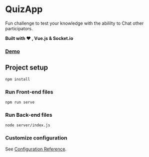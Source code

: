 # QuizApp
Fun challenge to test your knowledge with the abililty to Chat other participators.

**Built with ❤ , Vue.js & Socket.io**

### [**Demo**](https://quizappnightcoders.netlify.app/)

## Project setup
```
npm install
```

### Run Front-end files
```
npm run serve
```

### Run Back-end files
```
node server/index.js
```

### Customize configuration
See [Configuration Reference](https://cli.vuejs.org/config/).
